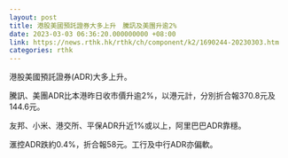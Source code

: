 ```yaml
---
layout: post
title: 港股美國預託證券大多上升　騰訊及美團升逾2%
date: 2023-03-03 06:36:20.000000000 +08:00
link: https://news.rthk.hk/rthk/ch/component/k2/1690244-20230303.htm
categories: rthk
---
```


港股美國預託證券(ADR)大多上升。

騰訊、美團ADR比本港昨日收市價升逾2%，以港元計，分別折合報370.8元及144.6元。

友邦、小米、港交所、平保ADR升近1%或以上，阿里巴巴ADR靠穩。

滙控ADR跌約0.4%，折合報58元。工行及中行ADR亦偏軟。

